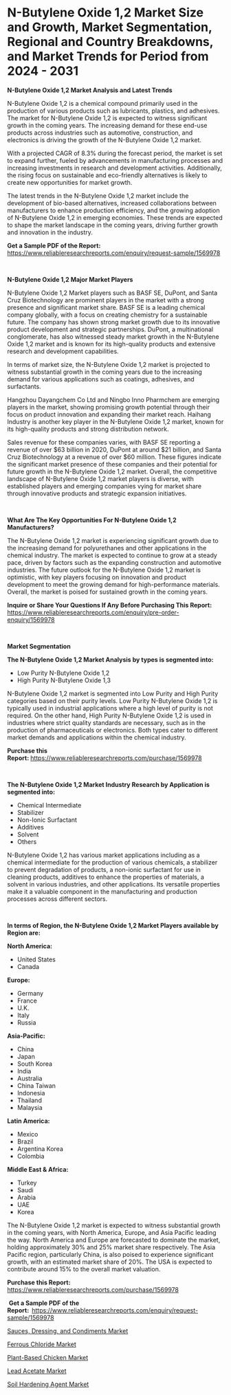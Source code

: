 <p><h1>N-Butylene Oxide 1,2 Market Size and Growth, Market Segmentation, Regional and Country Breakdowns, and Market Trends for Period from 2024 -  2031</h1></p><p><strong>N-Butylene Oxide 1,2 Market Analysis and Latest Trends</strong></p>
<p><p>N-Butylene Oxide 1,2 is a chemical compound primarily used in the production of various products such as lubricants, plastics, and adhesives. The market for N-Butylene Oxide 1,2 is expected to witness significant growth in the coming years. The increasing demand for these end-use products across industries such as automotive, construction, and electronics is driving the growth of the N-Butylene Oxide 1,2 market.</p><p>With a projected CAGR of 8.3% during the forecast period, the market is set to expand further, fueled by advancements in manufacturing processes and increasing investments in research and development activities. Additionally, the rising focus on sustainable and eco-friendly alternatives is likely to create new opportunities for market growth.</p><p>The latest trends in the N-Butylene Oxide 1,2 market include the development of bio-based alternatives, increased collaborations between manufacturers to enhance production efficiency, and the growing adoption of N-Butylene Oxide 1,2 in emerging economies. These trends are expected to shape the market landscape in the coming years, driving further growth and innovation in the industry.</p></p>
<p><strong>Get a Sample PDF of the Report:&nbsp;</strong> <a href="https://www.reliableresearchreports.com/enquiry/request-sample/1569978">https://www.reliableresearchreports.com/enquiry/request-sample/1569978</a></p>
<p>&nbsp;</p>
<p><strong>N-Butylene Oxide 1,2 Major Market Players</strong></p>
<p><p>N-Butylene Oxide 1,2 Market players such as BASF SE, DuPont, and Santa Cruz Biotechnology are prominent players in the market with a strong presence and significant market share. BASF SE is a leading chemical company globally, with a focus on creating chemistry for a sustainable future. The company has shown strong market growth due to its innovative product development and strategic partnerships. DuPont, a multinational conglomerate, has also witnessed steady market growth in the N-Butylene Oxide 1,2 market and is known for its high-quality products and extensive research and development capabilities.</p><p>In terms of market size, the N-Butylene Oxide 1,2 market is projected to witness substantial growth in the coming years due to the increasing demand for various applications such as coatings, adhesives, and surfactants.</p><p>Hangzhou Dayangchem Co Ltd and Ningbo Inno Pharmchem are emerging players in the market, showing promising growth potential through their focus on product innovation and expanding their market reach. Haihang Industry is another key player in the N-Butylene Oxide 1,2 market, known for its high-quality products and strong distribution network.</p><p>Sales revenue for these companies varies, with BASF SE reporting a revenue of over $63 billion in 2020, DuPont at around $21 billion, and Santa Cruz Biotechnology at a revenue of over $60 million. These figures indicate the significant market presence of these companies and their potential for future growth in the N-Butylene Oxide 1,2 market. Overall, the competitive landscape of N-Butylene Oxide 1,2 market players is diverse, with established players and emerging companies vying for market share through innovative products and strategic expansion initiatives.</p></p>
<p>&nbsp;</p>
<p><strong>What Are The Key Opportunities For N-Butylene Oxide 1,2 Manufacturers?</strong></p>
<p><p>The N-Butylene Oxide 1,2 market is experiencing significant growth due to the increasing demand for polyurethanes and other applications in the chemical industry. The market is expected to continue to grow at a steady pace, driven by factors such as the expanding construction and automotive industries. The future outlook for the N-Butylene Oxide 1,2 market is optimistic, with key players focusing on innovation and product development to meet the growing demand for high-performance materials. Overall, the market is poised for sustained growth in the coming years.</p></p>
<p><strong>Inquire or Share Your Questions If Any Before Purchasing This Report:</strong> <a href="https://www.reliableresearchreports.com/enquiry/pre-order-enquiry/1569978">https://www.reliableresearchreports.com/enquiry/pre-order-enquiry/1569978</a></p>
<p>&nbsp;</p>
<p><strong>Market Segmentation</strong></p>
<p><strong>The N-Butylene Oxide 1,2 Market Analysis by types is segmented into:</strong></p>
<p><ul><li>Low Purity N-Butylene Oxide 1,2</li><li>High Purity N-Butylene Oxide 1,3</li></ul></p>
<p><p>N-Butylene Oxide 1,2 market is segmented into Low Purity and High Purity categories based on their purity levels. Low Purity N-Butylene Oxide 1,2 is typically used in industrial applications where a high level of purity is not required. On the other hand, High Purity N-Butylene Oxide 1,2 is used in industries where strict quality standards are necessary, such as in the production of pharmaceuticals or electronics. Both types cater to different market demands and applications within the chemical industry.</p></p>
<p><strong>Purchase this Report:&nbsp;</strong><a href="https://www.reliableresearchreports.com/purchase/1569978">https://www.reliableresearchreports.com/purchase/1569978</a></p>
<p>&nbsp;</p>
<p><strong>The N-Butylene Oxide 1,2 Market Industry Research by Application is segmented into:</strong></p>
<p><ul><li>Chemical Intermediate</li><li>Stabilizer</li><li>Non-Ionic Surfactant</li><li>Additives</li><li>Solvent</li><li>Others</li></ul></p>
<p><p>N-Butylene Oxide 1,2 has various market applications including as a chemical intermediate for the production of various chemicals, a stabilizer to prevent degradation of products, a non-ionic surfactant for use in cleaning products, additives to enhance the properties of materials, a solvent in various industries, and other applications. Its versatile properties make it a valuable component in the manufacturing and production processes across different sectors.</p></p>
<p>&nbsp;</p>
<p><strong>In terms of Region, the N-Butylene Oxide 1,2 Market Players available by Region are:</strong></p>
<p>
    <p> <strong> North America: </strong>
        <ul>
            <li>United States</li>
            <li>Canada</li>
        </ul>
        </p> 
    <p> <strong> Europe: </strong>
        <ul>
            <li>Germany</li>
            <li>France</li>
            <li>U.K.</li>
            <li>Italy</li>
            <li>Russia</li>
        </ul>
        </p> 
    <p> <strong> Asia-Pacific: </strong>
        <ul>
            <li>China</li>
            <li>Japan</li>
            <li>South Korea</li>
            <li>India</li>
            <li>Australia</li>
            <li>China Taiwan</li>
            <li>Indonesia</li>
            <li>Thailand</li>
            <li>Malaysia</li>
        </ul>
        </p> 
    <p> <strong> Latin America: </strong>
        <ul>
            <li>Mexico</li>
            <li>Brazil</li>
            <li>Argentina Korea</li>
            <li>Colombia</li>
        </ul>
        </p> 
    <p> <strong> Middle East & Africa: </strong>
        <ul>
            <li>Turkey</li>
            <li>Saudi</li>
            <li>Arabia</li>
            <li>UAE</li>
            <li>Korea</li>
        </ul>
    </p>
    </p>
<p><p>The N-Butylene Oxide 1,2 market is expected to witness substantial growth in the coming years, with North America, Europe, and Asia Pacific leading the way. North America and Europe are forecasted to dominate the market, holding approximately 30% and 25% market share respectively. The Asia Pacific region, particularly China, is also poised to experience significant growth, with an estimated market share of 20%. The USA is expected to contribute around 15% to the overall market valuation.</p></p>
<p><strong>Purchase this Report: </strong><a href="https://www.reliableresearchreports.com/purchase/1569978">https://www.reliableresearchreports.com/purchase/1569978</a></p>
<p>&nbsp;<strong>Get a Sample PDF of the Report:&nbsp;&nbsp;</strong><a href="https://www.reliableresearchreports.com/enquiry/request-sample/1569978">https://www.reliableresearchreports.com/enquiry/request-sample/1569978</a></p>
<p><strong></strong></p>
<p><p><a href="https://issuu.com/reportprime-2/docs/sauces-dressing-and-condiments-market-size-2030.pp">Sauces, Dressing, and Condiments Market</a></p><p><a href="https://github.com/mabutironaldo/Market-Research-Report-List-3/blob/main/ferrous-chloride-market.md">Ferrous Chloride Market</a></p><p><a href="https://issuu.com/reportprime-2/docs/plant-based-chicken-market-size-2030.pptx">Plant-Based Chicken Market</a></p><p><a href="https://github.com/Paul14Anderson63/Market-Research-Report-List-3/blob/main/lead-acetate-market.md">Lead Acetate Market</a></p><p><a href="https://github.com/guneycigdem35/Market-Research-Report-List-2/blob/main/soil-hardening-agent-market.md">Soil Hardening Agent Market</a></p></p>
